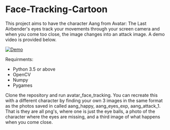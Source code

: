 # Face-Tracking-Cartoon
This project aims to have the character Aang from Avatar: The Last Airbender's eyes track your movements through your screen camera and when you come too close, the image changes into an attack image. A demo video is provided below.

[![Demo](![image](https://github.com/sziaa/Face-Tracking-Cartoon/assets/143029165/7035ed04-cf5d-40e4-bbb8-0d5a00b33bec))](https://www.youtube.com/watch?v=ZF__6LuY3GM&ab_channel=SehrishZia)

Requirments:

- Python 3.5 or above
- OpenCV
- Numpy
- Pygames

Clone the repository and run avatar_face_tracking. You can recreate this with a different character by finding your own 3 images in the same format as the photos saved in called aang_happy, aang_eyes_exp, aang_attack_1. That is they are all png's, where one is just the eye balls, a photo of the character where the eyes are missing, and a third image of what happens when you come close.
